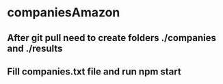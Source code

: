 # companiesAmazon

## After git pull need to create folders ./companies and ./results

## Fill companies.txt file and run npm start
